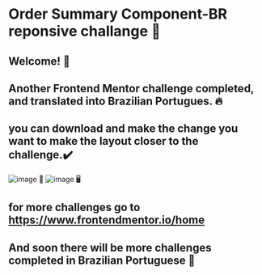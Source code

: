 # Order Summary Component-BR reponsive challange 🪪
## Welcome! 👋
## Another Frontend Mentor challenge completed, and translated into Brazilian Portugues. 🔥
## you can download and make the change you want to make the layout closer to the challenge.✔️
![image](https://user-images.githubusercontent.com/94203956/168430038-aa2cba48-e942-4dc5-aa7a-6a7aa8cd76f5.png)
📱
![image](https://user-images.githubusercontent.com/94203956/168430055-2d2e47cf-9ad5-4631-87c5-2107e51f0f76.png)
🖥️

## for more challenges go to https://www.frontendmentor.io/home
## And soon there will be more challenges completed in Brazilian Portuguese 💪
